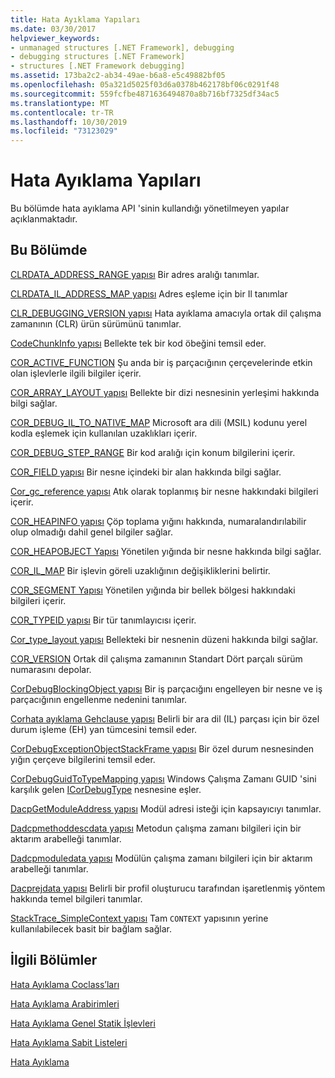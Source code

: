 ```yaml
---
title: Hata Ayıklama Yapıları
ms.date: 03/30/2017
helpviewer_keywords:
- unmanaged structures [.NET Framework], debugging
- debugging structures [.NET Framework]
- structures [.NET Framework debugging]
ms.assetid: 173ba2c2-ab34-49ae-b6a8-e5c49882bf05
ms.openlocfilehash: 05a321d5025f03d6a0378b462178bf06c0291f48
ms.sourcegitcommit: 559fcfbe4871636494870a8b716bf7325df34ac5
ms.translationtype: MT
ms.contentlocale: tr-TR
ms.lasthandoff: 10/30/2019
ms.locfileid: "73123029"
---
```

# <a name="debugging-structures"></a>Hata Ayıklama Yapıları

Bu bölümde hata ayıklama API 'sinin kullandığı yönetilmeyen yapılar açıklanmaktadır.

## <a name="in-this-section"></a>Bu Bölümde
 [CLRDATA_ADDRESS_RANGE yapısı](../../../../docs/framework/unmanaged-api/debugging/clrdata-address-range-structure.md) Bir adres aralığı tanımlar.

 [CLRDATA_IL_ADDRESS_MAP yapısı](../../../../docs/framework/unmanaged-api/debugging/clrdata-il-address-map-structure.md) Adres eşleme için bir Il tanımlar

 [CLR_DEBUGGING_VERSION yapısı](../../../../docs/framework/unmanaged-api/debugging/clr-debugging-version-structure.md) Hata ayıklama amacıyla ortak dil çalışma zamanının (CLR) ürün sürümünü tanımlar.

 [CodeChunkInfo yapısı](../../../../docs/framework/unmanaged-api/debugging/codechunkinfo-structure.md) Bellekte tek bir kod öbeğini temsil eder.

 [COR_ACTIVE_FUNCTION](cor-active-function-structure.md) Şu anda bir iş parçacığının çerçevelerinde etkin olan işlevlerle ilgili bilgiler içerir.

 [COR_ARRAY_LAYOUT yapısı](../../../../docs/framework/unmanaged-api/debugging/cor-array-layout-structure.md) Bellekte bir dizi nesnesinin yerleşimi hakkında bilgi sağlar.

 [COR_DEBUG_IL_TO_NATIVE_MAP](cor-debug-il-to-native-map-structure.md) Microsoft ara dili (MSIL) kodunu yerel kodla eşlemek için kullanılan uzaklıkları içerir.

 [COR_DEBUG_STEP_RANGE](cor-debug-step-range-structure.md) Bir kod aralığı için konum bilgilerini içerir.

 [COR_FIELD yapısı](../../../../docs/framework/unmanaged-api/debugging/cor-field-structure.md) Bir nesne içindeki bir alan hakkında bilgi sağlar.

 [Cor_gc_reference yapısı](../../../../docs/framework/unmanaged-api/debugging/cor-gc-reference-structure.md) Atık olarak toplanmış bir nesne hakkındaki bilgileri içerir.

 [COR_HEAPINFO yapısı](../../../../docs/framework/unmanaged-api/debugging/cor-heapinfo-structure.md) Çöp toplama yığını hakkında, numaralandırılabilir olup olmadığı dahil genel bilgiler sağlar.

 [COR_HEAPOBJECT Yapısı](../../../../docs/framework/unmanaged-api/debugging/cor-heapobject-structure.md) Yönetilen yığında bir nesne hakkında bilgi sağlar.

 [COR_IL_MAP](cor-il-map-structure.md) Bir işlevin göreli uzaklığının değişikliklerini belirtir.

 [COR_SEGMENT Yapısı](../../../../docs/framework/unmanaged-api/debugging/cor-segment-structure.md) Yönetilen yığında bir bellek bölgesi hakkındaki bilgileri içerir.

 [COR_TYPEID yapısı](../../../../docs/framework/unmanaged-api/debugging/cor-typeid-structure.md) Bir tür tanımlayıcısı içerir.

 [Cor_type_layout yapısı](../../../../docs/framework/unmanaged-api/debugging/cor-type-layout-structure.md) Bellekteki bir nesnenin düzeni hakkında bilgi sağlar.

 [COR_VERSION](cor-version-structure.md) Ortak dil çalışma zamanının Standart Dört parçalı sürüm numarasını depolar.

 [CorDebugBlockingObject yapısı](../../../../docs/framework/unmanaged-api/debugging/cordebugblockingobject-structure.md) Bir iş parçacığını engelleyen bir nesne ve iş parçacığının engellenme nedenini tanımlar.

 [Corhata ayıklama Gehclause yapısı](../../../../docs/framework/unmanaged-api/debugging/cordebugehclause-structure.md) Belirli bir ara dil (IL) parçası için bir özel durum işleme (EH) yan tümcesini temsil eder.

 [CorDebugExceptionObjectStackFrame yapısı](../../../../docs/framework/unmanaged-api/debugging/cordebugexceptionobjectstackframe-structure.md) Bir özel durum nesnesinden yığın çerçeve bilgilerini temsil eder.

 [CorDebugGuidToTypeMapping yapısı](../../../../docs/framework/unmanaged-api/debugging/cordebugguidtotypemapping-structure.md) Windows Çalışma Zamanı GUID 'sini karşılık gelen [ICorDebugType](../../../../docs/framework/unmanaged-api/debugging/icordebugtype-interface.md) nesnesine eşler.

 [DacpGetModuleAddress yapısı](../../../../docs/framework/unmanaged-api/debugging/dacpgetmoduleaddress-structure.md) Modül adresi isteği için kapsayıcıyı tanımlar.

 [Dadcpmethoddescdata yapısı](../../../../docs/framework/unmanaged-api/debugging/dacpmethoddescdata-structure.md) Metodun çalışma zamanı bilgileri için bir aktarım arabelleği tanımlar.

 [Dadcpmoduledata yapısı](../../../../docs/framework/unmanaged-api/debugging/dacpmoduledata-structure.md) Modülün çalışma zamanı bilgileri için bir aktarım arabelleği tanımlar.

 [Dacprejdata yapısı](../../../../docs/framework/unmanaged-api/debugging/dacprejitdata-structure.md) Belirli bir profil oluşturucu tarafından işaretlenmiş yöntem hakkında temel bilgileri tanımlar.

 [StackTrace_SimpleContext yapısı](../../../../docs/framework/unmanaged-api/debugging/stacktrace-simplecontext-structure.md) Tam `CONTEXT` yapısının yerine kullanılabilecek basit bir bağlam sağlar.

## <a name="related-sections"></a>İlgili Bölümler

 [Hata Ayıklama Coclass’ları](../../../../docs/framework/unmanaged-api/debugging/debugging-coclasses.md)

 [Hata Ayıklama Arabirimleri](../../../../docs/framework/unmanaged-api/debugging/debugging-interfaces.md)

 [Hata Ayıklama Genel Statik İşlevleri](../../../../docs/framework/unmanaged-api/debugging/debugging-global-static-functions.md)

 [Hata Ayıklama Sabit Listeleri](../../../../docs/framework/unmanaged-api/debugging/debugging-enumerations.md)

 [Hata Ayıklama](../../../../docs/framework/unmanaged-api/debugging/index.md)
